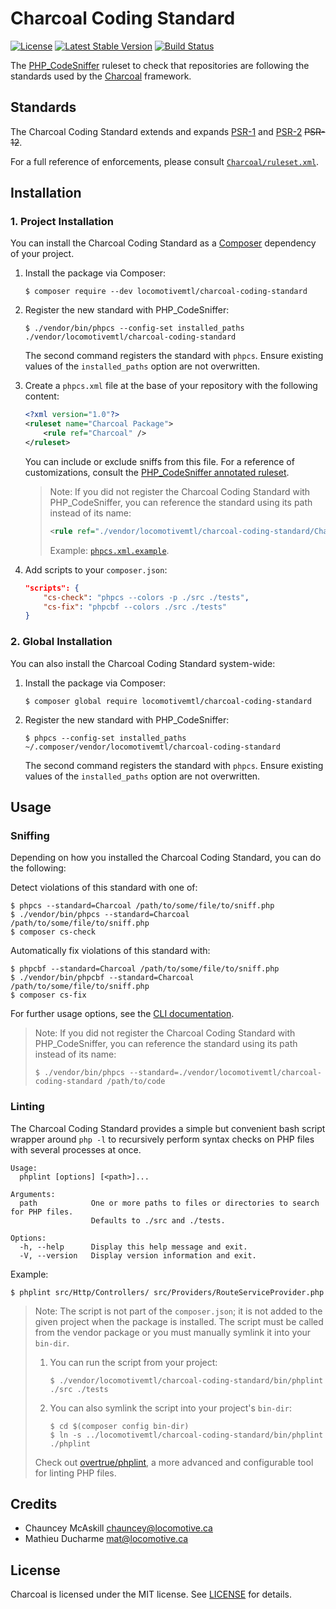 Charcoal Coding Standard
========================

[![License][badge-license]][charcoal-coding-standard]
[![Latest Stable Version][badge-version]][charcoal-coding-standard]
[![Build Status][badge-travis]][dev-travis]

The [PHP_CodeSniffer](https://github.com/squizlabs/PHP_CodeSniffer) ruleset to check that
repositories are following the standards used by the [Charcoal][charcoal-app] framework.

## Standards

The Charcoal Coding Standard extends and expands [PSR-1][psr-1] and [PSR-2][psr-2] ~~PSR-12~~.

For a full reference of enforcements, please consult [`Charcoal/ruleset.xml`](/Charcoal/ruleset.xml).



## Installation

### 1. Project Installation

You can install the Charcoal Coding Standard as a [Composer](https://getcomposer.org/) dependency of your project.

1.  Install the package via Composer:

    ```console
    $ composer require --dev locomotivemtl/charcoal-coding-standard
    ```

2.  Register the new standard with PHP_CodeSniffer:

    ```console
    $ ./vendor/bin/phpcs --config-set installed_paths ./vendor/locomotivemtl/charcoal-coding-standard
    ```

    The second command registers the standard with `phpcs`.
    Ensure existing values of the `installed_paths` option are not overwritten.

3.  Create a `phpcs.xml` file at the base of your repository with the following content:

    ```xml
    <?xml version="1.0"?>
    <ruleset name="Charcoal Package">
        <rule ref="Charcoal" />
    </ruleset>
    ```

    You can include or exclude sniffs from this file. For a reference of customizations, consult the [PHP_CodeSniffer annotated ruleset](https://github.com/squizlabs/PHP_CodeSniffer/wiki/Annotated-ruleset.xml).

    > Note: If you did not register the Charcoal Coding Standard with PHP_CodeSniffer, you can reference the standard using its path instead of its name:
    > 
    > ```xml
    > <rule ref="./vendor/locomotivemtl/charcoal-coding-standard/Charcoal/ruleset.xml" />
    > ```
    >
    > Example: [`phpcs.xml.example`](/phpcs.xml.example).

4.  Add scripts to your `composer.json`:
    
    ```json
    "scripts": {
        "cs-check": "phpcs --colors -p ./src ./tests",
        "cs-fix": "phpcbf --colors ./src ./tests"
    }
    ```



### 2. Global Installation

You can also install the Charcoal Coding Standard system-wide:

1.  Install the package via Composer:

    ```console
    $ composer global require locomotivemtl/charcoal-coding-standard
    ```

2.  Register the new standard with PHP_CodeSniffer:

    ```console
    $ phpcs --config-set installed_paths ~/.composer/vendor/locomotivemtl/charcoal-coding-standard
    ```

    The second command registers the standard with `phpcs`.
    Ensure existing values of the `installed_paths` option are not overwritten.



## Usage

### Sniffing

Depending on how you installed the Charcoal Coding Standard, you can do the following:

Detect violations of this standard with one of:

```console
$ phpcs --standard=Charcoal /path/to/some/file/to/sniff.php
$ ./vendor/bin/phpcs --standard=Charcoal /path/to/some/file/to/sniff.php
$ composer cs-check
```

Automatically fix violations of this standard with:

```console
$ phpcbf --standard=Charcoal /path/to/some/file/to/sniff.php
$ ./vendor/bin/phpcbf --standard=Charcoal /path/to/some/file/to/sniff.php
$ composer cs-fix
```

For further usage options, see the [CLI documentation](https://github.com/squizlabs/PHP_CodeSniffer/wiki/Usage).

> Note: If you did not register the Charcoal Coding Standard with PHP_CodeSniffer, you can reference the standard using its path instead of its name:
> 
> ```console
> $ ./vendor/bin/phpcs --standard=./vendor/locomotivemtl/charcoal-coding-standard /path/to/code
> ```



### Linting

The Charcoal Coding Standard provides a simple but convenient bash script wrapper around `php -l` to recursively perform syntax checks on PHP files with several processes at once.

```
Usage:
  phplint [options] [<path>]...

Arguments:
  path            One or more paths to files or directories to search for PHP files.
                  Defaults to ./src and ./tests.

Options:
  -h, --help      Display this help message and exit.
  -V, --version   Display version information and exit.
```

Example:

```console
$ phplint src/Http/Controllers/ src/Providers/RouteServiceProvider.php
```

> Note: The script is not part of the `composer.json`; it is not added to the given project when the package is installed. The script must be called from the vendor package or you must manually symlink it into your `bin-dir`.
> 
> 1.  You can run the script from your project:
> 
>     ```console
>     $ ./vendor/locomotivemtl/charcoal-coding-standard/bin/phplint ./src ./tests
>     ```
> 
> 2.  You can also symlink the script into your project's `bin-dir`:
> 
>     ```console
>     $ cd $(composer config bin-dir)
>     $ ln -s ../locomotivemtl/charcoal-coding-standard/bin/phplint ./phplint
>     ```
> 
> Check out [overtrue/phplint][overtrue/phplint], a more advanced and configurable tool for linting PHP files.



## Credits

-   Chauncey McAskill <chauncey@locomotive.ca>
-   Mathieu Ducharme <mat@locomotive.ca>



## License

Charcoal is licensed under the MIT license. See [LICENSE](/LICENSE) for details.



[charcoal-coding-standard]:  https://packagist.org/packages/locomotivemtl/charcoal-coding-standard
[charcoal-app]:              https://packagist.org/packages/locomotivemtl/charcoal-app

[overtrue/phplint]:          https://packagist.org/packages/overtrue/phplint

[dev-travis]:         https://travis-ci.org/locomotivemtl/charcoal-coding-standard

[badge-license]:      https://img.shields.io/packagist/l/locomotivemtl/charcoal-coding-standard.svg?style=flat-square
[badge-version]:      https://img.shields.io/packagist/v/locomotivemtl/charcoal-coding-standard.svg?style=flat-square
[badge-travis]:       https://img.shields.io/travis/locomotivemtl/charcoal-coding-standard.svg?style=flat-square

[psr-1]:  https://www.php-fig.org/psr/psr-1/
[psr-2]:  https://www.php-fig.org/psr/psr-2/
[psr-12]: https://www.php-fig.org/psr/psr-12/
